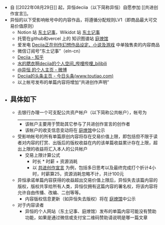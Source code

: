 - 自 [[2022年08月29日]] 起，异恒deciia（以下简称异恒）自愿参加 [[共进创作宣言]]。
- 异恒的以下受影响帐号中的内容作品，将遵循分配规则LV1（即商品最大可交易价值原则）
	- Notion 站 [东土记事](https://easternote.com/)，Wikidot 站 [东土记事](http://easternote.wikidot.com/)
	- 托管在github和vercel 上的 知识图谱站 [庭燎馆](https://tingliao.easternote.com/)
	- 爱发电 [Deciia正在创作幻想作品设定、小说及游戏](https://afdian.net/@deciia) 中单独售卖的内容商品
	- 微信订阅号“东土记事”（eln-cn）
	- [Deciia - 知乎](https://www.zhihu.com/people/wang-deciia/posts)
	- [水的腮衣啊deciia的个人空间_哔哩哔哩_bilibili](https://space.bilibili.com/15408522/)
	- [@异恒 的个人主页 - 微博](https://weibo.com/decii)
	- [Deciia的头条主页 - 今日头条(www.toutiao.com)](https://www.toutiao.com/c/user/token/MS4wLjABAAAAoFNpLWn-0HlLFnWUoU31OA-_XgKGxV1RY524SRHva-m6w2VnaGxvVqFMLZOKLNAp/?source=mine_home&log_from=c5b215850b802_1653053092347)
	- 以上帐号发布的单篇内容将增加“共进创作声明”
- ## 具体如下
	- 去银行办理一个可支配公共资产帐户（以下简称公共帐户），帐号为___________________
		- 该帐户主要用于赞助其它参与了共进创作宣言的创作者
		- 该帐户的收支信息变动将在 [庭燎馆](https://tingliao.easternote.com/)中公示
	- 受影响帐号的所有单篇原创内容将存在交易价值上限，即包括但不限于读者对内容的打赏、出版后的版权收益在内的该单篇收益累计存在上限，超出上限的收益将汇入本人的公共帐户
		- 交易上限计算公式
			- 时长 * 时薪 + 资源消耗
			- 以 [共进创作宣言](https://mp.weixin.qq.com/s?__biz=MjM5MDEzNDAyOQ==&mid=2447514570&idx=1&sn=15a93ac249f9efff036547b0c7986df4) 为例，包括多日思考以及最终完成打个折计4小时，时薪算25，资源消耗忽略不计，共计100元
	- 异恒承诺单篇内容获得的收益超出交易价值上限后，异恒失去该篇内容的版权，版权共享给所有人类，异恒仅拥有这篇内容的署名权，将该内容将允许自由传播、改编、二创等等。
		- 内容版权信息更新（如异恒失去版权）将在 [庭燎馆](https://tingliao.easternote.com/)中公示
	- 对于内容读者
		- 异恒的个人网站（东土记事、庭燎馆）发布的单篇内容可能没有赞助功能，如果是通过微信或支付宝二维码赞助请说明是哪一篇文章